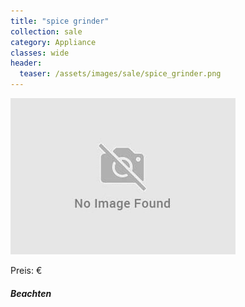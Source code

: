 ```yaml
---
title: "spice grinder"
collection: sale
category: Appliance
classes: wide
header: 
  teaser: /assets/images/sale/spice_grinder.png
---
```




<img src="/assets/images/sale/spice_grinder.png" alt="spice grinder">

Preis: €

##### Beachten
